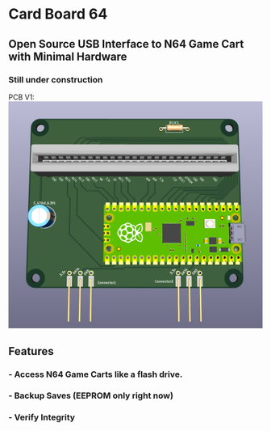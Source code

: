 # Card Board 64
## Open Source USB Interface to N64 Game Cart with Minimal Hardware

### Still under construction

PCB V1:
![PCB](pcb.png)

## Features
### - Access N64 Game Carts like a flash drive.
### - Backup Saves (EEPROM only right now)
### - Verify Integrity

